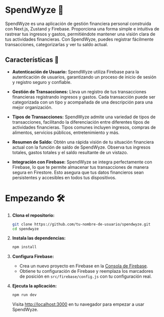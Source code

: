 # SpendWyze 💸

SpendWyze es una aplicación de gestión financiera personal construida con Next.js, Zustand y Firebase. Proporciona una forma simple e intuitiva de rastrear tus ingresos y gastos, permitiéndote mantener una visión clara de tus actividades financieras. Con SpendWyze, puedes registrar fácilmente transacciones, categorizarlas y ver tu saldo actual.

## Características 🚀

- **Autenticación de Usuario:** SpendWyze utiliza Firebase para la autenticación de usuarios, garantizando un proceso de inicio de sesión y registro seguro y confiable.

- **Gestión de Transacciones:** Lleva un registro de tus transacciones financieras registrando ingresos y gastos. Cada transacción puede ser categorizada con un tipo y acompañada de una descripción para una mejor organización.

- **Tipos de Transacciones:** SpendWyze admite una variedad de tipos de transacciones, facilitando la diferenciación entre diferentes tipos de actividades financieras. Tipos comunes incluyen ingresos, compras de alimentos, servicios públicos, entretenimiento y más.

- **Resumen de Saldo:** Obtén una rápida visión de tu situación financiera actual con la función de saldo de SpendWyze. Observa tus ingresos totales, gastos totales y el saldo resultante de un vistazo.

- **Integración con Firebase:** SpendWyze se integra perfectamente con Firebase, lo que te permite almacenar tus transacciones de manera segura en Firestore. Esto asegura que tus datos financieros sean persistentes y accesibles en todos tus dispositivos.

# Empezando 🛠️

1. **Clona el repositorio:**

    ```bash
    git clone https://github.com/tu-nombre-de-usuario/spendwyze.git
    cd spendwyze
    ```

2. **Instala las dependencias:**

    ```bash
    npm install
    ```

3. **Configura Firebase:**

   - Crea un nuevo proyecto en Firebase en la [Consola de Firebase](https://console.firebase.google.com/).
   - Obtiene tu configuración de Firebase y reemplaza los marcadores de posición en `src/firebase/config.js` con tu configuración real.

4. **Ejecuta la aplicación:**

    ```bash
    npm run dev
    ```

   Visita [http://localhost:3000](http://localhost:3000) en tu navegador para empezar a usar SpendWyze.
